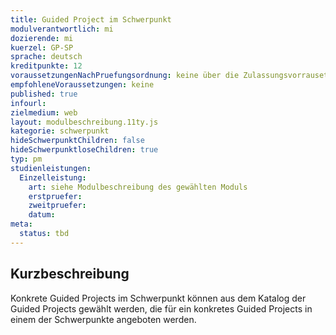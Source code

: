 ```yaml
---
title: Guided Project im Schwerpunkt
modulverantwortlich: mi
dozierende: mi
kuerzel: GP-SP
sprache: deutsch
kreditpunkte: 12
voraussetzungenNachPruefungsordnung: keine über die Zulassungsvorrausetzungen zum Studium hinausgehenden
empfohleneVoraussetzungen: keine
published: true
infourl: 
zielmedium: web
layout: modulbeschreibung.11ty.js
kategorie: schwerpunkt
hideSchwerpunktChildren: false
hideSchwerpunktloseChildren: true
typ: pm
studienleistungen:
  Einzelleistung:
    art: siehe Modulbeschreibung des gewählten Moduls
    erstpruefer: 
    zweitpruefer: 
    datum:
meta:
  status: tbd    
---
```


## Kurzbeschreibung

Konkrete Guided Projects im Schwerpunkt können  aus dem Katalog der Guided Projects gewählt werden, die für ein konkretes Guided Projects in einem der Schwerpunkte angeboten werden.
